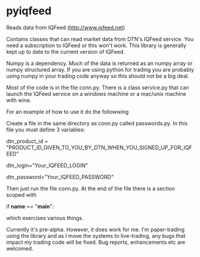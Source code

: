 # pyiqfeed 
Reads data from IQFeed (http://www.iqfeed.net)

Contains classes that can read market data from DTN's IQFeed service. You need
a subscription to IQFeed or this won't work. This library is generally kept up
to date to the current version of IQFeed.

Numpy is a dependency. Much of the data is returned as an numpy array or numpy
structured array. If you are using python for trading you are probably using
numpy in your trading code anyway so this should not be a big deal.

Most of the code is in the file conn.py. There is a class service.py that can
launch the IQFeed service on a windows machine or a mac/unix machine with wine.

For an example of how to use it do the followwing

Create a file in the same directory as conn.py called passwords.py. In this
file you must define 3 variables:

 dtn_product_id = "PRODUCT_ID_GIVEN_TO_YOU_BY_DTN_WHEN_YOU_SIGNED_UP_FOR_IQFEED"

 dtn_login="Your_IQFEED_LOGIN"

 dtn_password="Your_IQFEED_PASSWORD"


Then just run the file conn.py. At the end of the file there is a section scoped with

if __name__ == "__main__":

which exercises various things.

Currently it's pre-alpha. However, it does work for me. I'm paper-trading using
the library and as I move the systems to live-trading, any bugs that impact my
trading code will be fixed. Bug reports, enhancements etc are welcomed.


